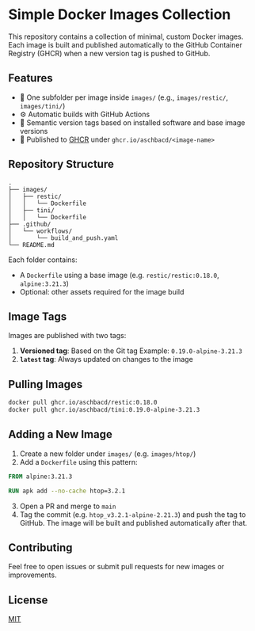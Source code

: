 # Simple Docker Images Collection

This repository contains a collection of minimal, custom Docker images. Each image is built and
published automatically to the GitHub Container Registry (GHCR) when a new version tag is pushed to
GitHub.

## Features

- 📁 One subfolder per image inside `images/` (e.g., `images/restic/`, `images/tini/`)
- ⚙️ Automatic builds with GitHub Actions
- 🔖 Semantic version tags based on installed software and base image versions
- 🐋 Published to [GHCR](https://ghcr.io) under `ghcr.io/aschbacd/<image-name>`

## Repository Structure

```
.
├── images/
│   ├── restic/
│   │   └── Dockerfile
│   ├── tini/
│   │   └── Dockerfile
├── .github/
│   └── workflows/
│       └── build_and_push.yaml
└── README.md
```

Each folder contains:
- A `Dockerfile` using a base image (e.g. `restic/restic:0.18.0`, `alpine:3.21.3`)
- Optional: other assets required for the image build

## Image Tags

Images are published with two tags:

1. **Versioned tag**: Based on the Git tag
   Example: `0.19.0-alpine-3.21.3`
2. **`latest` tag**: Always updated on changes to the image

## Pulling Images

```bash
docker pull ghcr.io/aschbacd/restic:0.18.0
docker pull ghcr.io/aschbacd/tini:0.19.0-alpine-3.21.3
```

## Adding a New Image

1. Create a new folder under `images/` (e.g. `images/htop/`)
2. Add a `Dockerfile` using this pattern:

```Dockerfile
FROM alpine:3.21.3

RUN apk add --no-cache htop=3.2.1
```

3. Open a PR and merge to `main`
4. Tag the commit (e.g. `htop_v3.2.1-alpine-2.21.3`) and push the tag to GitHub. The image will be
   built and published automatically after that.

## Contributing

Feel free to open issues or submit pull requests for new images or improvements.

## License

[MIT](./LICENSE)
